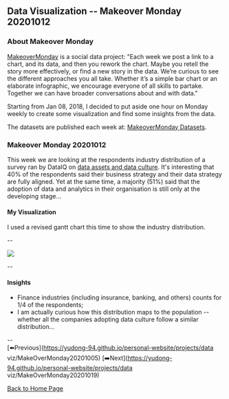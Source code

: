 <head>
  <!-- Global site tag (gtag.js) - Google Analytics -->
<script async src="https://www.googletagmanager.com/gtag/js?id=UA-112502179-1"></script>
<script>
  window.dataLayer = window.dataLayer || [];
  function gtag(){dataLayer.push(arguments);}
  gtag('js', new Date());

  gtag('config', 'UA-112502179-1');
</script>
</head>


## Data Visualization -- Makeover Monday 20201012

### About Makeover Monday

[MakeoverMonday](http://www.makeovermonday.co.uk/) is a social data project:
"Each week we post a link to a chart, and its data, and then you rework the chart.
Maybe you retell the story more effectively, or find a new story in the data.
We’re curious to see the different approaches you all take. Whether it’s a simple bar chart or an elaborate infographic, we encourage everyone of all skills to partake.
Together we can have broader conversations about and with data."

Starting from Jan 08, 2018, I decided to put aside one hour on Monday weekly to create some visualization and find some insights from the data.

The datasets are published each week at: [MakeoverMonday Datasets](http://www.makeovermonday.co.uk/data/).

### Makeover Monday 20201012

This week we are looking at the respondents industry distribution of a survey ran by DataIQ on [data assets and data culture](https://www.dataiq.co.uk/market-insight/data-assets-and-data-culture). It's interesting that 40% of the respondents said their business strategy and their data strategy are fully aligned. Yet at the same time, a majority (51%) said that the adoption of data and analytics in their organisation is still only at the developing stage...  

#### My Visualization

I used a revised gantt chart this time to show the industry distribution.   

--  
<div class='tableauPlaceholder' id='viz1602563343572' style='position: relative'>
<noscript><a href='#'>
  <img alt=' ' src='https:&#47;&#47;public.tableau.com&#47;static&#47;images&#47;Ma&#47;MakeOverMonday20201012DataAssetsandDataCulture&#47;Dataassetsanddataculture&#47;1_rss.png' style='border: none' />
</a></noscript>
<object class='tableauViz'  style='display:none;'>
  <param name='host_url' value='https%3A%2F%2Fpublic.tableau.com%2F' />
  <param name='embed_code_version' value='3' />
  <param name='site_root' value='' />
  <param name='name' value='MakeOverMonday20201012DataAssetsandDataCulture&#47;Dataassetsanddataculture' />
  <param name='tabs' value='no' />
  <param name='toolbar' value='yes' />
  <param name='static_image' value='https:&#47;&#47;public.tableau.com&#47;static&#47;images&#47;Ma&#47;MakeOverMonday20201012DataAssetsandDataCulture&#47;Dataassetsanddataculture&#47;1.png' />
  <param name='animate_transition' value='yes' />
  <param name='display_static_image' value='yes' />
  <param name='display_spinner' value='yes' />
  <param name='display_overlay' value='yes' />
  <param name='display_count' value='yes' />
  <param name='language' value='en' />
</object></div>           
<script type='text/javascript'>           
  var divElement = document.getElementById('viz1602563343572');      
  var vizElement = divElement.getElementsByTagName('object')[0];             
  if ( divElement.offsetWidth > 800 ) { vizElement.style.width='800px';vizElement.style.height='627px';} else if ( divElement.offsetWidth > 500 ) { vizElement.style.width='800px';vizElement.style.height='627px';} else { vizElement.style.width='100%';vizElement.style.height='727px';}   
  var scriptElement = document.createElement('script');                 
  scriptElement.src = 'https://public.tableau.com/javascripts/api/viz_v1.js';    
  vizElement.parentNode.insertBefore(scriptElement, vizElement);             
</script>
  
  
--  

#### Insights
* Finance industries (including insurance, banking, and others) counts for 1/4 of the respondents;  
* I am actually curious how this distribution maps to the population -- whether all the companies adopting data culture follow a similar distribution...  

--  
[⬅️Previous](https://yudong-94.github.io/personal-website/projects/data viz/MakeOverMonday20201005)  [➡️Next](https://yudong-94.github.io/personal-website/projects/data viz/MakeOverMonday20201019)  

[Back to Home Page](https://yudong-94.github.io/personal-website/)
